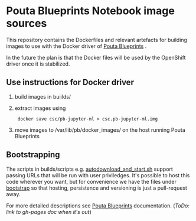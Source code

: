 # Pouta Blueprints Notebook image sources

This repository contains the Dockerfiles and relevant artefacts for building
images to use with the Docker driver of [Pouta
Blueprints](https://github.com/CSC-IT-Center-for-Science/pouta-blueprints) .

In the future the plan is that the Docker files will be used by the OpenShift
driver once it is stabilized.

## Use instructions for Docker driver

1. build images in buiilds/
2. extract images using
        
        docker save csc/pb-jupyter-ml > csc.pb-jupyter-ml.img 

3. move images to /var/lib/pb/docker_images/ on the host
   running Pouta Blueprints

## Bootstrapping

The scripts in builds/scripts e.g.
[autodownload_and_start.sh](builds/scripts/jupyter/autodownload_and_start.sh)
support passing URLs that will be run with user priviledges. It's possible to
host this code wherever you want, but for convenience we have the files under
[bootstrap](./bootstrap) so that hosting, persistence and versioning is just a
pull-request away.


For more detailed descriptions see [Pouta
Blueprints](https://github.com/CSC-IT-Center-for-Science/pouta-blueprints)
documentation. (*ToDo: link to gh-pages doc when it's out*)



